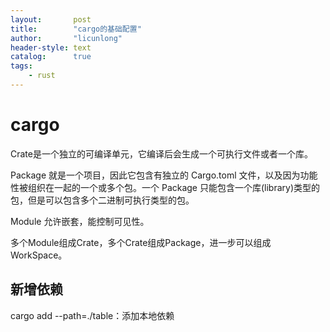 ```yaml
---
layout:       post
title:        "cargo的基础配置"
author:       "licunlong"
header-style: text
catalog:      true
tags:
    - rust
---
```


# cargo

Crate是一个独立的可编译单元，它编译后会生成一个可执行文件或者一个库。

Package 就是一个项目，因此它包含有独立的 Cargo.toml 文件，以及因为功能性被组织在一起的一个或多个包。一个 Package 只能包含一个库(library)类型的包，但是可以包含多个二进制可执行类型的包。

Module 允许嵌套，能控制可见性。

多个Module组成Crate，多个Crate组成Package，进一步可以组成WorkSpace。

## 新增依赖

cargo add --path=./table：添加本地依赖